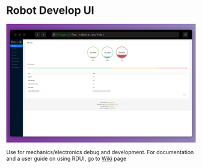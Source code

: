 # Robot Develop UI

![stats page](https://raw.githubusercontent.com/robotx-school/robot-develop-ui/master/images/index.png)

Use for mechanics/electronics debug and development. For documentation and a user guide on using RDUI, go to [Wiki](https://github.com/robotx-school/robot-develop-ui/wiki/User-guide#user-guide) page

